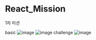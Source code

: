 # React_Mission
1차 미션

  basic
  ![image](https://user-images.githubusercontent.com/74793591/154987537-b4609d75-1375-4213-8155-86fbd9885243.png)
  ![image](https://user-images.githubusercontent.com/74793591/154987579-4dbb2993-84e6-4665-8b8a-919a2792290f.png)
  challenge
  ![image](https://user-images.githubusercontent.com/74793591/154987608-9bc13915-167a-451f-bc2d-ff9d09878c91.png)

